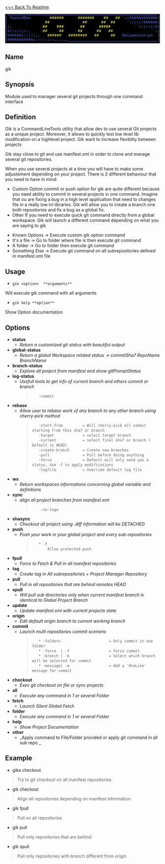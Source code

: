 [<<< Back To Readme](../../../../README.md)
<p align="center">
    <img src="https://github.com/T4D-Suites/T4D-Ressources/blob/master/LogoGIK.png">
</p>


## Name
<p>gik</p>


## Synopsis
<p>Module used to manager several git projects through one command interface</p>


## Definition
<p>

Gik is a CommandLineTools utility that allow dev to use several Git projects as a unique project.
Moreover, it allows to quickly test low level lib modification on a highlevel project.
Gik want to increase flexiblity between projects

Gik stay close to git and use manifest.xml in order to clone and manage several git repositories.

When you use several projects at a time you will have to make some adjustement depending on your project.
There is 2 different behaviour that you need to have in mind:

* Custom Option
commit or push option for gik are quite different because you need ability to commit in several projects in one command.
Imagine that ou are fixing a bug in a high level application that need to changes file in a really low lvl libraries.
Gik will allow you to create a branch one both repositories and fix a bug as a global fix.
* Other
If you need to execute quick git command directly from a global workspace.
Gik will launch a different command depending on what you are saying to gik
- Known Options         -> Execute custom gik option command
- It's a file           -> Go to folder where file is then execute git command
- A folder              -> Go to folder then execute git command
- Something Else        -> Execute git command on all subrepositories defined in manifest.xml file
</p>


## Usage

* `gik <option>  **arguments**`

Will execute gik command with all arguments


* `gik help **option**`

Show Option documentation


## Options
- **status**
    - _Return a customized git status with beautiful output_
- **global-status**
    - _Return a global Workspace related status ->    commitSha7 RepoName BranchName_
- **branch-status**
    - _Explore all project from manifest and show gitPromptStatus_
- **log-status**
    - _Usefull tools to get info of current branch and others commit or branch_
        >        -commit
- **rebase**
    - _Allow user to rebase work of any branch to any other branch using cherry-pick method_
        >        -start-from         = Will cherry-pick all commit starting from this sha7 or branch
        >        -target             = select target branch
        >        -current            = select final sha7 or branch ( Default is HEAD)
        >        -create-branch      = Create new branches
        >        -pull               = Pull before doing anything
        >        -force              = Default will only send you a status. Use -f to apply modifications
        >        -logfile            = Override default log file
- **ws**
    - _Return workspaces informations concerning global variable and definitions_
- **sync**
    - _align all project branches from manifest.xml_
        >         -no-logo
- **shasync**
    - _Checkout all project using .diff information will be DETACHED_
- **push**
    - _Push your work in your global project and every sub-repositories_
        >        * -f
        >            Allow protected push
- **fpull**
    - _Force to Fetch & Pull in all manifest repositories_
- **tag**
    - _Create tag in All subrepositories + Project Manager Repository_
- **pull**
    - _Pull in all repositories that are behind remotes HEAD_
- **spull**
    - _Will pull sub directories only when current manifest branch is identical to Global Project Branch_
- **update**
    - _Update manifest.xml with current projects state_
- **origin**
    - _Edit default origin branch to current working branch_
- **commit**
    - _Launch multi repositories commit scenario_
        >        * -folders                      = Only commit in one folder
        >        * -force  | -f                  = Force commit
        >        * -branch | -b                  = Select which branch will be selected for commit
        >        * -message| -m                  = Add a 'OneLine' message for commit
- **checkout**
    - _Exec git checkout on file or sync projects_
- **all**
    - _Execute any command in 1 or several Folder_
- **fetch**
    - _Launch Silent Global Fetch_
- **folder**
    - _Execute any command in 1 or several Folder_
- **help**
    - _Show Project Documentation_
- **other**
    - _Apply command to File/Folder provided or apply git command in all sub repo
      _

## Example
<p>

* gika checkout             

>  Try to git checkout on all manifest repositories


* gik checkout              

>  Align all repositories depending on manifest information


* gik fpull                 

>  Pull on all repositories


* gik pull                  

>  Pull only repositories that are behind


* gik spull                 

>  Pull only repositories with branch different from origin


</p>

